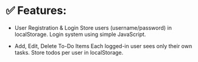 # ✅ Features:
- User Registration & Login
    Store users (username/password) in localStorage.
    Login system using simple JavaScript.

- Add, Edit, Delete To-Do Items
    Each logged-in user sees only their own tasks.
    Store todos per user in localStorage.